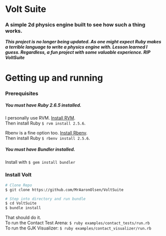 # Volt Suite
### A simple 2d physics engine built to see how such a thing works.
***__This project is no longer being updated. As one might expect Ruby makes a terrible language to write a physics engine with. Lesson learned I guess. Regardless, a fun project with some valuable experience. RIP VoltSuite__***

# Getting up and running
### Prerequisites

##### You must have Ruby 2.6.5 installed.

I personally use RVM. [Install RVM](https://rvm.io/rvm/install).<br>
Then install Ruby `$ rvm install 2.5.6`.

Rbenv is a fine option too. [Install Rbenv](https://github.com/rbenv/rbenv).<br>
Then install Ruby `$ rbenv install 2.5.6`.

##### You must have Bundler installed.
Install with `$ gem install bundler`

### Install Volt
```Bash
# Clone Repo
$ git clone https://github.com/MrAaronOlsen/VoltSuite

# Step into directory and run bundle
$ cd VoltSuite
$ bundle install
```
That should do it.<br>
To run the Contact Test Arena: `$ ruby examples/contact_tests/run.rb`<br>
To run the GJK Visualizer: `$ ruby examples/contact_visualizer/run.rb`
